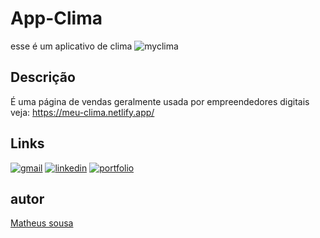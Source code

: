 # App-Clima
esse é um aplicativo de clima 
![myclima](https://user-images.githubusercontent.com/110907635/203638900-62f39946-999c-40c5-aed6-cb4c65a1994f.png)

## Descrição

É uma página de vendas geralmente usada por empreendedores digitais
<br/>
veja: https://meu-clima.netlify.app/


## Links

[![gmail](https://img.shields.io/badge/Gmail-D14836?style=for-the-badge&logo=gmail&logoColor=white)](mailto:matheus.dev100@gmail.com)
[![linkedin](https://img.shields.io/badge/LinkedIn-0077B5?style=for-the-badge&logo=linkedin&logoColor=white)](https://www.linkedin.com/in/matheus-sousa-0134a4203/)
[![portfolio](https://img.shields.io/badge/portfolio-15211b?style=for-the-badge&logo=myportfolio&logoColor=white)](https://matheus-sousa1.github.io/Portfolio/)


## autor 

[Matheus sousa](https://github.com/matheus-sousa1)

